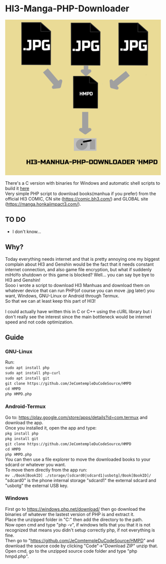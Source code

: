 # HI3-Manga-PHP-Downloader
![HMPD ICON](/_HMPD512x512.bmp) 

There's a C version with binaries for Windows and automatic shell scripts to build it [here](https://github.com/JeComtempleDuCodeSource/HMCD) \
Very simple PHP script to download books(manhua if you prefer) from the official HI3 COMIC, CN site (https://comic.bh3.com/) and GLOBAL site (https://manga.honkaiimpact3.com/).

## TO DO
* I don't know...

## Why?
Today everything needs internet and that is pretty annoying one my biggest complain about HI3 and Genshin would be the fact that it needs constant internet connection, and also game file encryption, but what if suddenly miHoYo shutdown or this game is blocked? Well... you can say bye bye to HI3 and Genshin!\
Sooo i wrote a script to download HI3 Manhuas and download them on whatever device that can run PHP(of course you can move .jpg later) you want, Windows, GNU-Linux or Android through Termux.\
So that we can at least keep this part of HI3!\
\
I could actually have written this in C or C++ using the cURL library but i don't really see the interest since the main bottleneck would be internet speed and not code optimization.

## Guide
### GNU-Linux
Run: \
```sudo apt install php```\
```sudo apt install php-curl```\
```sudo apt install git```\
```git clone https://github.com/JeComtempleDuCodeSource/HMPD```\
```cd HMPD```\
```php HMPD.php```

### Android-Termux
Go to: https://play.google.com/store/apps/details?id=com.termux and download the app. \
Once you installed it, open the app and type: \
```pkg install php```\
```pkg install git```\
```git clone https://github.com/JeComtempleDuCodeSource/HMPD```\
```cd HMPD```\
```php HMPD.php```\
You can then use a file explorer to move the downloaded books to your sdcard or whatever you want.\
To move them directly from the app run:\
```mv ./Book[BookID] ./storage/[sdcard0|sdcard1|usbotg]/Book[BookID]/```\
"sdcard0" is the phone internal storage "sdcard1" the external sdcard and "usbotg" the external USB key.

### Windows
First go to https://windows.php.net/download/ then go download the binaries of whatever the lastest version of PHP is and extract it.\
Place the unzipped folder in "C:\" then add the directory to the path.\
Now open cmd and type "php -v", if windows tells that you that it is not recognized that means you didn't setup correctly php, if not everything is fine.\
Then go to "https://github.com/JeComtempleDuCodeSource/HMPD" and download the source code by clicking "Code"->"Download ZIP" unzip that.\
Open cmd, go to the unzipped source code folder and type "php hmpd.php".
